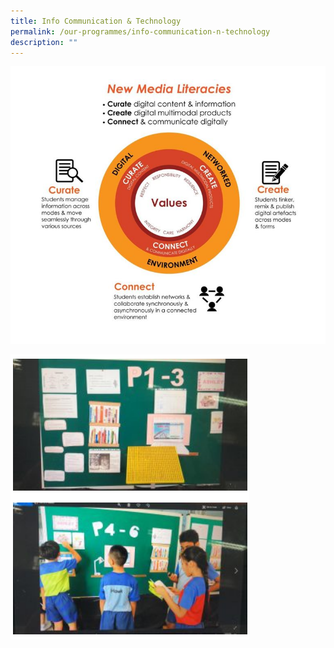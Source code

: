 ```yaml
---
title: Info Communication & Technology
permalink: /our-programmes/info-communication-n-technology
description: ""
---
```

![Curriculum Programmes, Baseline and Enhanced ICT Lessons](/images/ict1.jpg)

![Cyber Wellness](/images/Cyber%20Wellness.png)